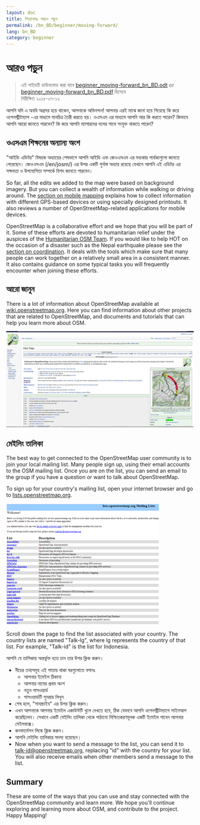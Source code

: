 ```yaml
---
layout: doc
title: শিরোনামঃ আরও পড়ুন
permalink: /bn_BD/beginner/moving-forward/
lang: bn_BD
category: beginner
---
```


আরও পড়ুন
===============

>এই গাইডটি ডাউনলোড করা যাবে [beginner_moving-forward_bn_BD.odt](/files/beginner_moving-forward_bn_BD.odt) or [beginner_moving-forward_bn_BD.pdf](/files/beginner_moving-forward_bn_BD.pdf) হিসেবে  
>নিরীক্ষিত ২০১৫-০৭-১২  

আপনি যদি এ অবধি অগ্রসর হয়ে থাকেন, আপনাকে অভিনন্দন! আপনার এরই মাঝে জানা হয়ে গিয়েছে কি করে ওপেনস্ট্রীটম্যাপ -এর মাধ্যমে মানচিত্র তৈরী করতে হয়। ওএসএম এর মাধ্যমে আপনি আর কি করতে পারেন? কিভাবে আপনি আরো জানতে পারবেন? কি করে আপনি ম্যাপারদের দলের সাথে সংযুক্ত থাকতে পারেন?  

ওএসএম শিক্ষনের অন্যান্য অংশ
-----------------------------

"আইডি এডিটর" বিষয়ক অধ্যায়ের শেষভাগে আপনি আইডি এবং জেওএসএম এর মধ্যকার পার্থক্যগুলো জানতে পেরেছেন। জেওএসএম (/en/josm/) এর উপর একটি পুর্নাঙ্গ অধ্যায় রয়েছে যেখানে আপনি এই এডিটর এর সক্ষমতা ও উপযোগিতা সম্পর্কে বিশদ জানতে পারবেন।   

So far, all the edits we added to the map were based on background imagery. But you can collect a wealth of information while walking or driving around. The [section on mobile mapping](/en/mobile-mapping/) explains how to collect information with different GPS-based devices or using specially designed printouts. It also reviews a number of OpenStreetMap-related applications for mobile devices.  

OpenStreetMap is a collaborative effort and we hope that you will be part of it. Some of these efforts are devoted to humanitarian relief under the auspices of the [Humanitarian OSM Team](http://hotosm.org). If you would like to help HOT on the occasion of a disaster such as the Nepal earthquake please see the [section on coordination](/en/coordination/). It deals with the tools which make sure that many people can work together on a relatively small area in a consistent manner. It also contains guidance on some typical tasks you will frequently encounter when joining these efforts.  


আরো জানুন
----------

There is a lot of information about OpenStreetMap available at [wiki.openstreetmap.org](http://wiki.openstreetmap.org/). Here you can find information about other projects that are related to OpenStreetMap, and documents and tutorials that can help you learn more about OSM.  

![Wiki][]

<!-- also more info on this site once it is prepared -->

মেইলিং তালিকা
------------

The best way to get connected to the OpenStreetMap user community is to join your local mailing list. Many people sign up, using their email accounts to the OSM mailing list. Once you are on the list, you can send an email to the group if you have a question or want to talk about OpenStreetMap.  

To sign up for your country's mailing list, open your internet browser and go to [lists.openstreetmap.org](http://lists.openstreetmap.org/).  

![Mailing list][]

Scroll down the page to find the list associated with your country. The country lists are named "Talk-lg", where lg represents the country of that list. For example, "Talk-id" is the list for Indonesia.  

আপনি যে তালিকায় অন্তর্ভুক্ত হতে চান তার উপর ক্লিক করুন।  
- নীচের তথ্যসমুহ এই পাতায় থাকা ঘরগুলোতে বসানঃ  
    + আপনার ইমেইল ঠিকানা   
    + আপনার নামের প্রথম অংশ  
    + নতুন পাসওয়ার্ড  
    + পাসওয়ার্ডটি পুনরায় লিখুন  
- শেষ হলে, "সাবস্ক্রাইব" এর উপর ক্লিক করুন।
- এখন আপনাকে আপনার ইমেইল একাউন্টটি  খুলে দেখতে হবে, ঠিক যেভাবে আপনি ওপেনস্ট্রীটম্যাপে সাইনআপ করেছিলেন। সেখানে একটি মেইলিং তালিকা থেকে পাঠানো নিশ্চিতকরণমূলক একটি ইমেইল পাবেন আপনার মেইলবক্সে।  
- কনফার্মেশন লিঙ্কে ক্লিক করুন।  
- আপনি মেইলিং তালিকার সদস্য হয়েছেন।  
- Now when you want to send a message to the list, you can send it to [talk-id@openstreetmap.org](mailto:talk-id@openstreetmap.org), replacing "id" with the country for your list. You will also receive emails when other members send a message to the list.  

<!-- maybe expand and put this back later
MapOSMatic
----------

One such project is called MapOSMatic, which you can access through your
internet browser at [maposmatic.org](http://www.maposmatic.org/). This
is a simple tool for printing a map of any area you choose. It will
automatically create the map, along with a grid over the map, and an
index of locations that are included in the area.

![MapOSMatic][]
-->


Summary
-------

These are some of the ways that you can use and stay connected with the OpenStreetMap community and learn more. We hope you'll continue exploring and learning more about OSM, and contribute to the project. Happy Mapping!


[MapOSMatic]: /images/beginner/maposmatic-homepage.png
[Wiki]: /images/beginner/osm-wiki.png
[Mailing list]: /images/beginner/osm-mailing-lists.png